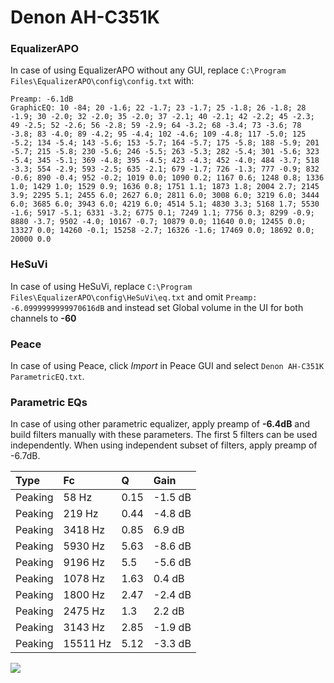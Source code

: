 # Denon AH-C351K

### EqualizerAPO
In case of using EqualizerAPO without any GUI, replace `C:\Program Files\EqualizerAPO\config\config.txt`
with:
```
Preamp: -6.1dB
GraphicEQ: 10 -84; 20 -1.6; 22 -1.7; 23 -1.7; 25 -1.8; 26 -1.8; 28 -1.9; 30 -2.0; 32 -2.0; 35 -2.0; 37 -2.1; 40 -2.1; 42 -2.2; 45 -2.3; 49 -2.5; 52 -2.6; 56 -2.8; 59 -2.9; 64 -3.2; 68 -3.4; 73 -3.6; 78 -3.8; 83 -4.0; 89 -4.2; 95 -4.4; 102 -4.6; 109 -4.8; 117 -5.0; 125 -5.2; 134 -5.4; 143 -5.6; 153 -5.7; 164 -5.7; 175 -5.8; 188 -5.9; 201 -5.7; 215 -5.8; 230 -5.6; 246 -5.5; 263 -5.3; 282 -5.4; 301 -5.6; 323 -5.4; 345 -5.1; 369 -4.8; 395 -4.5; 423 -4.3; 452 -4.0; 484 -3.7; 518 -3.3; 554 -2.9; 593 -2.5; 635 -2.1; 679 -1.7; 726 -1.3; 777 -0.9; 832 -0.6; 890 -0.4; 952 -0.2; 1019 0.0; 1090 0.2; 1167 0.6; 1248 0.8; 1336 1.0; 1429 1.0; 1529 0.9; 1636 0.8; 1751 1.1; 1873 1.8; 2004 2.7; 2145 3.9; 2295 5.1; 2455 6.0; 2627 6.0; 2811 6.0; 3008 6.0; 3219 6.0; 3444 6.0; 3685 6.0; 3943 6.0; 4219 6.0; 4514 5.1; 4830 3.3; 5168 1.7; 5530 -1.6; 5917 -5.1; 6331 -3.2; 6775 0.1; 7249 1.1; 7756 0.3; 8299 -0.9; 8880 -3.7; 9502 -4.0; 10167 -0.7; 10879 0.0; 11640 0.0; 12455 0.0; 13327 0.0; 14260 -0.1; 15258 -2.7; 16326 -1.6; 17469 0.0; 18692 0.0; 20000 0.0
```

### HeSuVi
In case of using HeSuVi, replace `C:\Program Files\EqualizerAPO\config\HeSuVi\eq.txt` and omit `Preamp:
-6.0999999999970616dB` and instead set Global volume in the UI for both channels to **-60**

### Peace
In case of using Peace, click *Import* in Peace GUI and select `Denon AH-C351K ParametricEQ.txt`.

### Parametric EQs
In case of using other parametric equalizer, apply preamp of **-6.4dB** and build filters manually
with these parameters. The first 5 filters can be used independently.
When using independent subset of filters, apply preamp of -6.7dB.

| Type    | Fc       |    Q | Gain    |
|:--------|:---------|:-----|:--------|
| Peaking | 58 Hz    | 0.15 | -1.5 dB |
| Peaking | 219 Hz   | 0.44 | -4.8 dB |
| Peaking | 3418 Hz  | 0.85 | 6.9 dB  |
| Peaking | 5930 Hz  | 5.63 | -8.6 dB |
| Peaking | 9196 Hz  | 5.5  | -5.6 dB |
| Peaking | 1078 Hz  | 1.63 | 0.4 dB  |
| Peaking | 1800 Hz  | 2.47 | -2.4 dB |
| Peaking | 2475 Hz  | 1.3  | 2.2 dB  |
| Peaking | 3143 Hz  | 2.85 | -1.9 dB |
| Peaking | 15511 Hz | 5.12 | -3.3 dB |

![](https://raw.githubusercontent.com/jaakkopasanen/AutoEq/master/results/headphonecom/sbaf-serious/Denon%20AH-C351K/Denon%20AH-C351K.png)